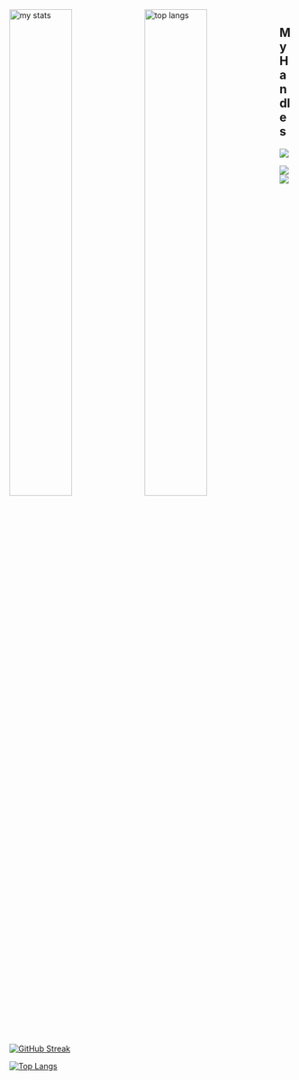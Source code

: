 
<img alt="my stats" align="left" width="47%" src="https://github-readme-stats.vercel.app/api?username=Asad-Bin&show_icons=true"/>

<img alt="top langs" align="left" width="47%" src="https://github-readme-stats.vercel.app/api/top-langs/?username=Asad-Bin&layout=compact"/>

## My Handles
 [<img src="https://img.shields.io/badge/Asad Bin Saber?style=for-the-badge&logo=linkedin&logoColor=white">](https://www.linkedin.com/in/asad-bin-saber/)
<!-- [<img src="https://img.shields.io/badge/Asad-Bin?style=for-the-badge&logo=SVG&logoColor=79740e">](https://profile-summary-for-github.com/user/ShahjalalShohag) -->
 [<img src="https://img.shields.io/badge/Asad-Bin?style=for-the-badge&logo=SVG&logoColor=79740e">](https://codeforces.com/profile/Ban.kai) 
 [<img src="https://img.shields.io/badge/Asad-Bin?style=for-the-badge&logo=SVG&logoColor=79740e">](https://www.codechef.com/users/asad_bin) 


<!--  CONTRIBUTION AND STREAK BLOCK -->
 [![GitHub Streak](https://github-readme-streak-stats.herokuapp.com/?user=Asad-Bin&currStreakNum=2FD3EB&fire=pink&sideLabels=F00&theme=nightowl)](https://git.io/streak-stats)
 
 <!--  TOP LANGUAGES STATISTICS -->
 [![Top Langs](https://github-readme-stats.vercel.app/api/top-langs/?username=Asad-Bin&theme=dark&layout=compact&align=right&width=40%)](https://github.com/Asad-Bin/github-readme-stats)
